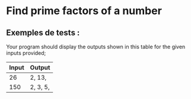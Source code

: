 # Find prime factors of a number

## Exemples de tests :

Your program should display the outputs shown in this table for the given inputs provided;

| Input | Output   |
| ----- | -------- |
| 26    | 2, 13,   |
| 150   | 2, 3, 5, |
